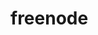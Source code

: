 # freenode

[babel-ecma2015-cdn.html]:1


[0]:https://github.com/f-u-c-k-u-p/freenode/blob/master/babel-ecma2015-cdn.html
[1]:https://cdn.rawgit.com/f-u-c-k-u-p/freenode/master/babel-ecma2015-cdn.html

